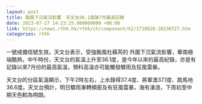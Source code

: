 ```yaml
---
layout: post
title: 颱風下沉氣流影響　天文台36.1度破7月最高記錄
date: 2023-07-27 14:23:25.000000000 +08:00
link: https://news.rthk.hk/rthk/ch/component/k2/1710820-20230727.htm
categories: rthk
---
```


一號戒備信號生效。天文台表示，受強颱風杜蘇芮的 外圍下沉氣流影響，華南極端酷熱。中午時份，天文台的氣溫上升至36.1度，是今年以來的最高紀錄，亦是有記錄以來7月份的最高氣溫，預料高溫亦可能觸發驟雨及狂風雷暴。

天文台的分區氣溫顯示，下午2時左右，上水錄得37.4度、將軍澳37.1度、跑馬地36.6度。天文台預計，明日驟雨漸轉頻密及有狂風雷暴，海有湧浪，下周初至中期天色較為明朗。

